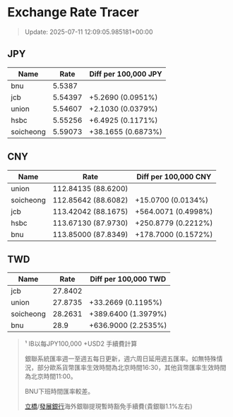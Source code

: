 # Exchange Rate Tracer

> Update: 2025-07-11 12:09:05.985181+00:00

## JPY

| Name      |    Rate | Diff per 100,000 JPY   |
|-----------|---------|------------------------|
| bnu       | 5.5387  |                        |
| jcb       | 5.54397 | +5.2690 (0.0951%)      |
| union     | 5.54607 | +2.1030 (0.0379%)      |
| hsbc      | 5.55256 | +6.4925 (0.1171%)      |
| soicheong | 5.59073 | +38.1655 (0.6873%)     |

## CNY

| Name      | Rate                | Diff per 100,000 CNY   |
|-----------|---------------------|------------------------|
| union     | 112.84135	(88.6200) |                        |
| soicheong | 112.85642	(88.6082) | +15.0700 (0.0134%)     |
| jcb       | 113.42042	(88.1675) | +564.0071 (0.4998%)    |
| hsbc      | 113.67130	(87.9730) | +250.8779 (0.2212%)    |
| bnu       | 113.85000	(87.8349) | +178.7000 (0.1572%)    |

## TWD

| Name      |    Rate | Diff per 100,000 TWD   |
|-----------|---------|------------------------|
| jcb       | 27.8402 |                        |
| union     | 27.8735 | +33.2669 (0.1195%)     |
| soicheong | 28.2631 | +389.6400 (1.3979%)    |
| bnu       | 28.9    | +636.9000 (2.2535%)    |


> ¹ IB以每JPY100,000 +USD2 手續費計算
>
> 銀聯系統匯率週一至週五每日更新，週六周日延用週五匯率。如無特殊情況，部分歐系貨幣匯率生效時間為北京時間16:30，其他貨幣匯率生效時間為北京時間11:00。
>
> BNU下班時間匯率較差。
>
> [立橋](https://www.wlbank.com.mo/uploads/ueditor/file/20181211/1544536513900230.pdf)/[發展銀行](https://www.mdb.com.mo/Service_Charges_20230728.pdf)海外銀聯提現暫時豁免手續費(貴銀聯1.1%左右)

